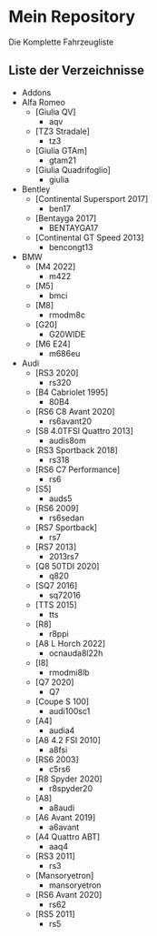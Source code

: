 # Mein Repository

Die Komplette Fahrzeugliste

## Liste der Verzeichnisse

<!-- DIR_LIST_START -->
   - Addons
   - Alfa Romeo
      - [Giulia QV]
         - aqv
      - [TZ3 Stradale]
         - tz3
      - [Giulia GTAm]
         - gtam21
      - [Giulia Quadrifoglio]
         - giulia
   - Bentley
      - [Continental Supersport 2017]
         - ben17
      - [Bentayga 2017]
         - BENTAYGA17
      - [Continental GT Speed 2013]
         - bencongt13
   - BMW
      - [M4 2022]
         - m422
      - [M5]
         - bmci
      - [M8]
         - rmodm8c
      - [G20]
         - G20WIDE
      - [M6 E24]
         - m686eu
   - Audi
      - [RS3 2020]
         - rs320
      - [B4 Cabriolet 1995]
         - 80B4
      - [RS6 C8 Avant 2020]
         - rs6avant20
      - [S8 4.0TFSI Quattro 2013]
         - audis8om
      - [RS3 Sportback 2018]
         - rs318
      - [RS6 C7 Performance]
         - rs6
      - [S5]
         - auds5
      - [RS6 2009]
         - rs6sedan
      - [RS7 Sportback]
         - rs7
      - [RS7 2013]
         - 2013rs7
      - [Q8 50TDI 2020]
         - q820
      - [SQ7 2016]
         - sq72016
      - [TTS 2015]
         - tts
      - [R8]
         - r8ppi
      - [A8 L Horch 2022]
         - ocnauda8l22h
      - [I8]
         - rmodmi8lb
      - [Q7 2020]
         - Q7
      - [Coupe S 100]
         - audi100sc1
      - [A4]
         - audia4
      - [A8 4.2 FSI 2010]
         - a8fsi
      - [RS6 2003]
         - c5rs6
      - [R8 Spyder 2020]
         - r8spyder20
      - [A8]
         - a8audi
      - [A6 Avant 2019]
         - a6avant
      - [A4 Quattro ABT]
         - aaq4
      - [RS3 2011]
         - rs3
      - [Mansoryetron]
         - mansoryetron
      - [RS6 Avant 2020]
         - rs62
      - [RS5 2011]
         - rs5
<!-- DIR_LIST_END -->
<!-- DIR_LIST_END -->
<!-- DIR_LIST_END -->
<!-- DIR_LIST_END -->
<!-- DIR_LIST_END -->
<!-- DIR_LIST_END -->
<!-- DIR_LIST_END -->
<!-- DIR_LIST_END -->
<!-- DIR_LIST_END -->
<!-- DIR_LIST_END -->
<!-- DIR_LIST_END -->
